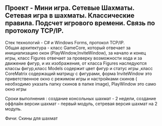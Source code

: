 **Проект - Мини игра. Сетевые Шахматы. Сетевая игра в шахматы. Классические правила. Подсчет игрового времени. Связь по протоколу TCP/IP.**
---
Стек технологий - С# и Windows Forms, протокол TCP/IP.<br>
Общая архитектура - класс GameCore, который отвечает за инициализацию окон (PlayWindow,InviteWindow), за начало и конец игры, класс Figures отвечает за проверку возможности хода и за движение фигур, и их изображения, от класса Figures наследуются классы фигур,класс Models содержит  цвет фигур и статус игры ,класс CoreMatrix содержащий матрицу с фигурами, форма InviteWindow это приветственное окно с режимом игры и настройками скинов ( необходимо указать папку скинов в папкe image), PlayWindow это само окно игры

Сроки выполнения : 
создание консольных шахмат - 2 недели,
создание оффлайн версии шахмат - первый модуль,
сетревая версия шахмат на 2 модуль.<br>

Фичи: Скины для шахмат
